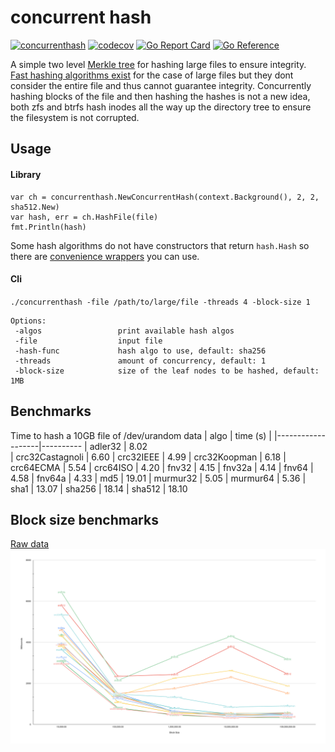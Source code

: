 # concurrent hash
[![concurrenthash](https://github.com/kmulvey/concurrenthash/actions/workflows/release_build.yml/badge.svg)](https://github.com/kmulvey/concurrenthash/actions/workflows/release_build.yml) [![codecov](https://codecov.io/gh/kmulvey/concurrenthash/branch/main/graph/badge.svg?token=uzpd1I3osO)](https://codecov.io/gh/kmulvey/concurrenthash) [![Go Report Card](https://goreportcard.com/badge/github.com/kmulvey/concurrenthash)](https://goreportcard.com/report/github.com/kmulvey/concurrenthash) [![Go Reference](https://pkg.go.dev/badge/github.com/kmulvey/concurrenthash.svg)](https://pkg.go.dev/github.com/kmulvey/concurrenthash)

A simple two level [Merkle tree](https://en.wikipedia.org/wiki/Merkle_tree) for hashing large files to ensure integrity. [Fast hashing algorithms exist](https://github.com/kalafut/imohash) for the case of large files but they dont consider the entire file and thus cannot guarantee integrity. Concurrently hashing blocks of the file and then hashing the hashes is not a new idea, both zfs and btrfs hash inodes all the way up the directory tree to ensure the filesystem is not corrupted.

## Usage
#### Library
```
var ch = concurrenthash.NewConcurrentHash(context.Background(), 2, 2, sha512.New)
var hash, err = ch.HashFile(file)
fmt.Println(hash)
```

Some hash algorithms do not have constructors that return `hash.Hash` so there are [convenience wrappers](https://github.com/kmulvey/concurrenthash/blob/main/wrappers.go) you can use.

#### Cli
`./concurrenthash -file /path/to/large/file -threads 4 -block-size 1`
```
Options:
 -algos                 print available hash algos
 -file                  input file
 -hash-func             hash algo to use, default: sha256
 -threads               amount of concurrency, default: 1
 -block-size            size of the leaf nodes to be hashed, default: 1MB

```


## Benchmarks
Time to hash a 10GB file of /dev/urandom data
| algo              | time (s) |
|-------------------|----------
| adler32           | 8.02  
| crc32Castagnoli   | 6.60
| crc32IEEE         | 4.99
| crc32Koopman      | 6.18
| crc64ECMA         | 5.54
| crc64ISO          | 4.20
| fnv32             | 4.15
| fnv32a            | 4.14
| fnv64             | 4.58
| fnv64a            | 4.33
| md5               | 19.01
| murmur32          | 5.05
| murmur64          | 5.36
| sha1              | 13.07
| sha256            | 18.14
| sha512            | 18.10

## Block size benchmarks
[Raw data](./benchmarks.csv)
![Benchmarks](./benchmarks.svg "benchmarks")
